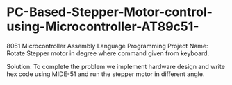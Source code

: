 # PC-Based-Stepper-Motor-control-using-Microcontroller-AT89c51-
8051 Microcontroller Assembly Language Programming
Project Name: Rotate Stepper motor in degree where command given from keyboard.


Solution:   To complete the problem we implement hardware design and write hex code using MIDE-51 and run the stepper motor  in different angle.

